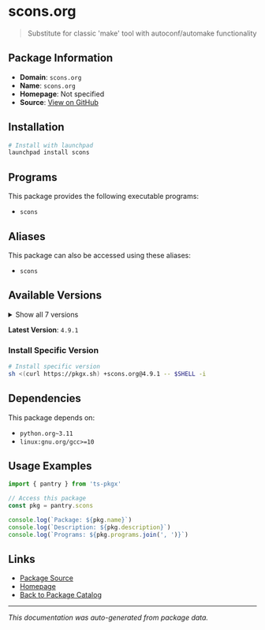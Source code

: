 # scons.org

> Substitute for classic 'make' tool with autoconf/automake functionality

## Package Information

- **Domain**: `scons.org`
- **Name**: `scons.org`
- **Homepage**: Not specified
- **Source**: [View on GitHub](https://github.com/pkgxdev/pantry/tree/main/projects/scons.org/package.yml)

## Installation

```bash
# Install with launchpad
launchpad install scons
```

## Programs

This package provides the following executable programs:

- `scons`

## Aliases

This package can also be accessed using these aliases:

- `scons`

## Available Versions

<details>
<summary>Show all 7 versions</summary>

- `4.9.1`, `4.9.0`, `4.8.1`, `4.8.0`, `4.7.0`
- `4.6.0`, `4.5.2`

</details>

**Latest Version**: `4.9.1`

### Install Specific Version

```bash
# Install specific version
sh <(curl https://pkgx.sh) +scons.org@4.9.1 -- $SHELL -i
```

## Dependencies

This package depends on:

- `python.org~3.11`
- `linux:gnu.org/gcc>=10`

## Usage Examples

```typescript
import { pantry } from 'ts-pkgx'

// Access this package
const pkg = pantry.scons

console.log(`Package: ${pkg.name}`)
console.log(`Description: ${pkg.description}`)
console.log(`Programs: ${pkg.programs.join(', ')}`)
```

## Links

- [Package Source](https://github.com/pkgxdev/pantry/tree/main/projects/scons.org/package.yml)
- [Homepage](#)
- [Back to Package Catalog](../package-catalog.md)

---

*This documentation was auto-generated from package data.*
